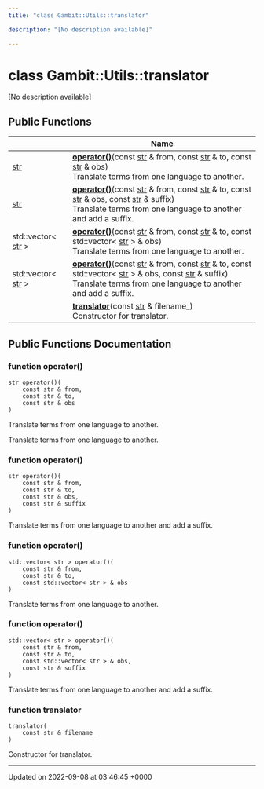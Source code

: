 ```yaml
---
title: "class Gambit::Utils::translator"

description: "[No description available]"

---
```


# class Gambit::Utils::translator



[No description available]

## Public Functions

|                | Name           |
| -------------- | -------------- |
| [str](/documentation/code/namespaces/namespacegambit/#typedef-str) | **[operator()](/documentation/code/classes/classgambit_1_1utils_1_1translator/#function-operator)**(const [str](/documentation/code/namespaces/namespacegambit/#typedef-str) & from, const [str](/documentation/code/namespaces/namespacegambit/#typedef-str) & to, const [str](/documentation/code/namespaces/namespacegambit/#typedef-str) & obs)<br>Translate terms from one language to another.  |
| [str](/documentation/code/namespaces/namespacegambit/#typedef-str) | **[operator()](/documentation/code/classes/classgambit_1_1utils_1_1translator/#function-operator)**(const [str](/documentation/code/namespaces/namespacegambit/#typedef-str) & from, const [str](/documentation/code/namespaces/namespacegambit/#typedef-str) & to, const [str](/documentation/code/namespaces/namespacegambit/#typedef-str) & obs, const [str](/documentation/code/namespaces/namespacegambit/#typedef-str) & suffix)<br>Translate terms from one language to another and add a suffix.  |
| std::vector< [str](/documentation/code/namespaces/namespacegambit/#typedef-str) > | **[operator()](/documentation/code/classes/classgambit_1_1utils_1_1translator/#function-operator)**(const [str](/documentation/code/namespaces/namespacegambit/#typedef-str) & from, const [str](/documentation/code/namespaces/namespacegambit/#typedef-str) & to, const std::vector< [str](/documentation/code/namespaces/namespacegambit/#typedef-str) > & obs)<br>Translate terms from one language to another.  |
| std::vector< [str](/documentation/code/namespaces/namespacegambit/#typedef-str) > | **[operator()](/documentation/code/classes/classgambit_1_1utils_1_1translator/#function-operator)**(const [str](/documentation/code/namespaces/namespacegambit/#typedef-str) & from, const [str](/documentation/code/namespaces/namespacegambit/#typedef-str) & to, const std::vector< [str](/documentation/code/namespaces/namespacegambit/#typedef-str) > & obs, const [str](/documentation/code/namespaces/namespacegambit/#typedef-str) & suffix)<br>Translate terms from one language to another and add a suffix.  |
| | **[translator](/documentation/code/classes/classgambit_1_1utils_1_1translator/#function-translator)**(const [str](/documentation/code/namespaces/namespacegambit/#typedef-str) & filename_)<br>Constructor for translator.  |

## Public Functions Documentation

### function operator()

```
str operator()(
    const str & from,
    const str & to,
    const str & obs
)
```

Translate terms from one language to another. 

Translate terms from one language to another. 


### function operator()

```
str operator()(
    const str & from,
    const str & to,
    const str & obs,
    const str & suffix
)
```

Translate terms from one language to another and add a suffix. 

### function operator()

```
std::vector< str > operator()(
    const str & from,
    const str & to,
    const std::vector< str > & obs
)
```

Translate terms from one language to another. 

### function operator()

```
std::vector< str > operator()(
    const str & from,
    const str & to,
    const std::vector< str > & obs,
    const str & suffix
)
```

Translate terms from one language to another and add a suffix. 

### function translator

```
translator(
    const str & filename_
)
```

Constructor for translator. 

-------------------------------

Updated on 2022-09-08 at 03:46:45 +0000